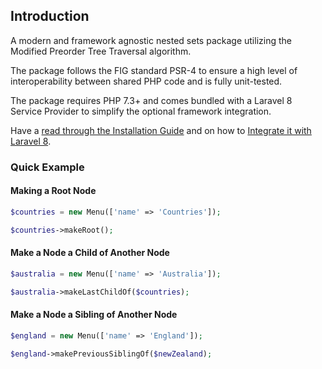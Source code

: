 ## Introduction

A modern and framework agnostic nested sets package utilizing the Modified Preorder Tree Traversal algorithm.

The package follows the FIG standard PSR-4 to ensure a high level of interoperability between shared PHP code and is fully unit-tested.

The package requires PHP 7.3+ and comes bundled with a Laravel 8 Service Provider to simplify the optional framework integration.

Have a [read through the Installation Guide](#installation) and on how to [Integrate it with Laravel 8](#laravel-8).

### Quick Example

#### Making a Root Node

```php
$countries = new Menu(['name' => 'Countries']);

$countries->makeRoot();
```

#### Make a Node a Child of Another Node

```php
$australia = new Menu(['name' => 'Australia']);

$australia->makeLastChildOf($countries);
```

#### Make a Node a Sibling of Another Node

```php
$england = new Menu(['name' => 'England']);

$england->makePreviousSiblingOf($newZealand);
```

